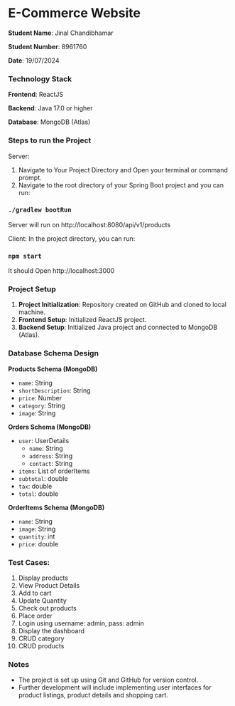 # E-Commerce Website

**Student Name**: Jinal Chandibhamar

**Student Number**: 8961760

**Date**: 19/07/2024

### Technology Stack

**Frontend**: ReactJS  

**Backend**: Java 17.0 or higher

**Database**: MongoDB (Atlas)

### Steps to run the Project
Server:
1. Navigate to Your Project Directory and Open your terminal or command prompt.
2. Navigate to the root directory of your Spring Boot project and you can run:
### `./gradlew bootRun`

Server will run on http://localhost:8080/api/v1/products

Client:
In the project directory, you can run:
### `npm start`
 It should Open http://localhost:3000

### Project Setup

1. **Project Initialization**: Repository created on GitHub and cloned to local machine.
2. **Frontend Setup**: Initialized ReactJS project.
3. **Backend Setup**: Initialized Java project and connected to MongoDB (Atlas).

### Database Schema Design

**Products Schema (MongoDB)**
- `name`: String
- `shortDescription`: String
- `price`: Number
- `category`: String
- `image`: String

**Orders Schema (MongoDB)**
- `user`: UserDetails
  - `name`: String
  - `address`: String
  - `contact`: String
- `items`: List of orderItems
- `subtotal`: double
- `tax`: double
- `total`: double

**OrderItems Schema (MongoDB)**
- `name`: String
- `image`: String
- `quantity`: int
- `price`: double
  

### Test Cases:
1. Display products
2. View Product Details
3. Add to cart
4. Update Quantity
5. Check out products
6. Place order
7. Login using username: admin, pass: admin
8. Display the dashboard
9. CRUD category
10. CRUD products 


### Notes
- The project is set up using Git and GitHub for version control.
- Further development will include implementing user interfaces for product listings, product details and shopping cart.
